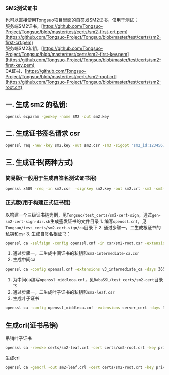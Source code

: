 <a name="UloNH"></a>
### SM2测试证书
也可以直接使用Tongsuo项目里面的自签发SM2证书，仅用于测试；<br />服务端SM2证书，[https://github.com/Tongsuo-Project/Tongsuo/blob/master/test/certs/sm2-first-crt.pem](https://github.com/Tongsuo-Project/Tongsuo/blob/master/test/certs/sm2-first-crt.pem)<br />服务端SM2私钥，[https://github.com/Tongsuo-Project/Tongsuo/blob/master/test/certs/sm2-first-key.pem](https://github.com/Tongsuo-Project/Tongsuo/blob/master/test/certs/sm2-first-key.pem)<br />CA证书，[https://github.com/Tongsuo-Project/Tongsuo/blob/master/test/certs/sm2-root.crt](https://github.com/Tongsuo-Project/Tongsuo/blob/master/test/certs/sm2-root.crt)
<a name="q5sOf"></a>
## 一. 生成 sm2 的私钥:
```bash
openssl ecparam -genkey -name SM2 -out sm2.key
```
<a name="9a4b501d"></a>
## 二. 生成证书签名请求 csr
```bash
openssl req -new -key sm2.key -out sm2.csr -sm3 -sigopt "sm2_id:1234567812345678"
```
<a name="426eea4f"></a>
## 三. 生成证书(两种方式)
<a name="2e07fd92"></a>
### 简易版(一般用于生成自签名测试证书用)
```bash
openssl x509 -req -in sm2.csr  -signkey sm2.key -out sm2.crt -sm3 -sm2-id 1234567812345678 -sigopt "sm2_id:1234567812345678"
```
<a name="2519fda9"></a>
### 正式版(用于构建正式证书链)
以构建一个三级证书链为例，见`Tongsuo/test_certs/sm2-cert-sign`，通过`gen-sm2-cert-sign-dir.sh`生成签发证书的文件目录 1. 编写`openssl.cnf`，见`Tongsuo/test_certs/sm2-cert-sign/ca`目录下 2. 通过步骤一，二生成根证书的私钥和csr 3. 生成自签名根证书：
```bash
openssl ca -selfsign -config openssl.cnf -in csr/sm2-root.csr -extensions v3_ca -days 3650 -out sm2-root.crt
```

1. 通过步骤一，二生成中间证书的私钥和`sm2-intermediate-ca.csr`
2. 生成中间ca
```bash
openssl ca -config openssl.cnf -extensions v3_intermediate_ca -days 3650  -in csr/sm2-intermediate-ca.csr -out sm2-intermediate-ca.crt -sigopt "sm2_id:1234567812345678" -sm2-id "1234567812345678" -md sm3
```

1. 为中间ca编写`openssl_middleca.cnf`，见`BabaSSL/test_certs/sm2-cert`目录下
2. 通过步骤一，二生成叶子证书的私钥和`sm2-leaf.csr`
3. 生成叶子证书
```bash
openssl ca -config openssl_middleca.cnf -extensions server_cert -days 3650  -in csr/sm2-leaf.csr -out sm2-leaf.crt -sigopt "sm2_id:1234567812345678" -sm2-id "1234567812345678" -md sm3
```
<a name="69f33135"></a>
## 生成crl(证书吊销)
吊销叶子证书
```bash
openssl ca -revoke certs/sm2-leaf.crt -cert certs/sm2-root.crt -key private/sm2-root.key -config openssl.cnf -md sm3 -sm2-id 1234567812345678 -sigopt "sm2_id:1234567812345678"
```
生成crl
```bash
openssl ca -gencrl -out sm2-leaf.crl -cert certs/sm2-root.crt -key private/sm2-root.key -config openssl.cnf
```
